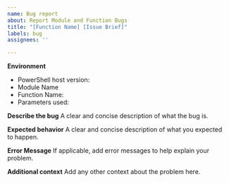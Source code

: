 ```yaml
---
name: Bug report
about: Report Module and Function Bugs
title: "[Function Name] [Issue Brief]"
labels: bug
assignees: ''

---
```


**Environment**
- PowerShell host version:
- Module Name
- Function Name: 
- Parameters used:

**Describe the bug**
A clear and concise description of what the bug is.

**Expected behavior**
A clear and concise description of what you expected to happen.

**Error Message**
If applicable, add error messages to help explain your problem.

**Additional context**
Add any other context about the problem here.
